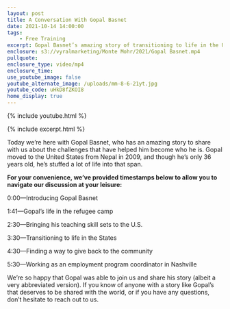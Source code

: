 ```yaml
---
layout: post
title: A Conversation With Gopal Basnet
date: 2021-10-14 14:00:00
tags:
    - Free Training
excerpt: Gopal Basnet’s amazing story of transitioning to life in the U.S.
enclosure: s3://vyralmarketing/Monte Mohr/2021/Gopal Basnet.mp4
pullquote:
enclosure_type: video/mp4
enclosure_time:
use_youtube_image: false
youtube_alternate_image: /uploads/mm-8-6-21yt.jpg
youtube_code: uHkD8fZKOI8
home_display: true
---
```

{% include youtube.html %}

{% include excerpt.html %}

Today we’re here with Gopal Basnet, who has an amazing story to share with us about the challenges that have helped him become who he is. Gopal moved to the United States from Nepal in 2009, and though he’s only 36 years old, he’s stuffed a lot of life into that span.

**For your convenience, we’ve provided timestamps below to allow you to navigate our discussion at your leisure:**

0:00—Introducing Gopal Basnet

1:41—Gopal’s life in the refugee camp

2:30—Bringing his teaching skill sets to the U.S.

3:30—Transitioning to life in the States

4:30—Finding a way to give back to the community&nbsp;

5:30—Working as an employment program coordinator in Nashville

We’re so happy that Gopal was able to join us and share his story (albeit a very abbreviated version). If you know of anyone with a story like Gopal’s that deserves to be shared with the world, or if you have any questions, don’t hesitate to reach out to us.
